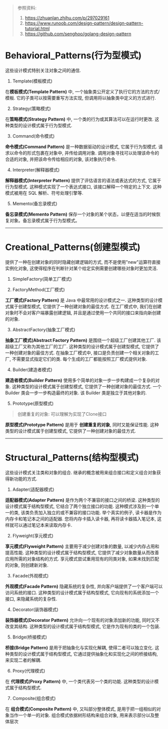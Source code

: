 > 参照资料: 
> 1. https://zhuanlan.zhihu.com/p/297029161
> 2. https://www.runoob.com/design-pattern/design-pattern-tutorial.html
> 3. https://github.com/senghoo/golang-design-pattern

# Behavioral_Patterns(行为型模式)

这些设计模式特别关注对象之间的通信.

1. Template(模板模式)

在**模板模式(Template Pattern)** 中, 一个抽象类公开定义了执行它的方法的方式/模板. 它的子类可以按需要重写方法实现, 但调用将以抽象类中定义的方式进行. 

2. Strategy(策略模式)

在**策略模式(Strategy Pattern)** 中, 一个类的行为或其算法可以在运行时更改. 这种类型的设计模式属于行为型模式. 

3. Command(命令模式)

**命令模式(Command Pattern)** 是一种数据驱动的设计模式, 它属于行为型模式. 请求以命令的形式包裹在对象中, 并传给调用对象. 调用对象寻找可以处理该命令的合适的对象, 并把该命令传给相应的对象, 该对象执行命令.

4. Interpreter(解释器模式)

**解释器模式(Interpreter Pattern)** 提供了评估语言的语法或表达式的方式, 它属于行为型模式. 这种模式实现了一个表达式接口, 该接口解释一个特定的上下文. 这种模式被用在 SQL 解析、符号处理引擎等. 

5. Memento(备忘录模式)

**备忘录模式(Memento Pattern)** 保存一个对象的某个状态，以便在适当的时候恢复对象。备忘录模式属于行为型模式。

---

# Creational_Patterns(创建型模式)

提供了一种在创建对象的同时隐藏创建逻辑的方式, 而不是使用"new"运算符直接实例化对象, 这使得程序在判断针对某个给定实例需要创建哪些对象时更加灵活.

1. SimpleFactory(简单工厂模式)

2. FactoryMethod(工厂模式)

**工厂模式(Factory Pattern)** 是 Java 中最常用的设计模式之一. 这种类型的设计模式属于创建型模式, 它提供了一种创建对象的最佳方式.  在工厂模式中, 我们在创建对象时不会对客户端暴露创建逻辑, 并且是通过使用一个共同的接口来指向新创建的对象. 

3. AbstractFactory(抽象工厂模式)

**抽象工厂模式(Abstract Factory Pattern)** 是围绕一个超级工厂创建其他工厂. 该超级工厂又称为其他工厂的工厂. 这种类型的设计模式属于创建型模式, 它提供了一种创建对象的最佳方式.  在抽象工厂模式中, 接口是负责创建一个相关对象的工厂, 不需要显式指定它们的类. 每个生成的工厂都能按照工厂模式提供对象. 

4. Builder(建造者模式)

**建造者模式(Builder Pattern)** 使用多个简单的对象一步一步构建成一个复杂的对象. 这种类型的设计模式属于创建型模式, 它提供了一种创建对象的最佳方式.  一个 Builder 类会一步一步构造最终的对象. 该 Builder 类是独立于其他对象的. 

5. Prototype(原型模式)

> 创建重复的对象: 可以理解为实现了Clone接口

**原型模式(Prototype Pattern)** 是用于 **创建重复的对象**, 同时又能保证性能. 这种类型的设计模式属于创建型模式, 它提供了一种创建对象的最佳方式. 

---

# Structural_Patterns(结构型模式)

这些设计模式关注类和对象的组合. 继承的概念被用来组合接口和定义组合对象获得新功能的方式.

1. Adapter(适配器模式)

**适配器模式(Adapter Pattern)** 是作为两个不兼容的接口之间的桥梁. 这种类型的设计模式属于结构型模式, 它结合了两个独立接口的功能.  这种模式涉及到一个单一的类, 该类负责加入独立的或不兼容的接口功能. 举个真实的例子, 读卡器是作为内存卡和笔记本之间的适配器. 您将内存卡插入读卡器, 再将读卡器插入笔记本, 这样就可以通过笔记本来读取内存卡. 

2. Flyweight(享元模式)

**享元模式(Flyweight Pattern)** 主要用于减少创建对象的数量, 以减少内存占用和提高性能. 这种类型的设计模式属于结构型模式, 它提供了减少对象数量从而改善应用所需的对象结构的方式.  享元模式尝试重用现有的同类对象, 如果未找到匹配的对象, 则创建新对象. 

3. Facade(外观模式)

**外观模式(Facade Pattern)** 隐藏系统的复杂性, 并向客户端提供了一个客户端可以访问系统的接口. 这种类型的设计模式属于结构型模式, 它向现有的系统添加一个接口, 来隐藏系统的复杂性.

4. Decorator(装饰器模式)

**装饰器模式(Decorator Pattern)** 允许向一个现有的对象添加新的功能, 同时又不改变其结构. 这种类型的设计模式属于结构型模式, 它是作为现有的类的一个包装. 

5. Bridge(桥接模式)

**桥接(Bridge Pattern)** 是用于把抽象化与实现化解耦, 使得二者可以独立变化. 这种类型的设计模式属于结构型模式, 它通过提供抽象化和实现化之间的桥接结构, 来实现二者的解耦. 

6. Proxy(代理模式)

在 **代理模式(Proxy Pattern)** 中, 一个类代表另一个类的功能. 这种类型的设计模式属于结构型模式. 

7. Composite(组合模式)

在 **组合模式(Composite Pattern)** 中, 又叫部分整体模式, 是用于把一组相似的对象当作一个单一的对象. 组合模式依据树形结构来组合对象, 用来表示部分以及整体层次